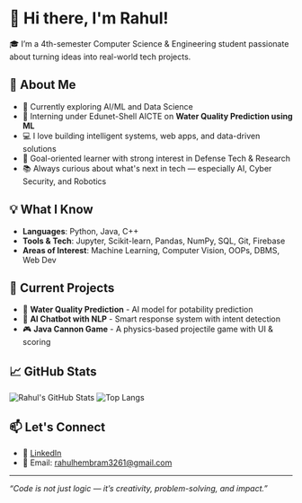 # 👋 Hi there, I'm Rahul!

🎓 I’m a 4th-semester Computer Science & Engineering student passionate about turning ideas into real-world tech projects.

## 🚀 About Me

- 🧠 Currently exploring AI/ML and Data Science
- 🧪 Interning under Edunet-Shell AICTE on **Water Quality Prediction using ML**
- 💻 I love building intelligent systems, web apps, and data-driven solutions
- 🎯 Goal-oriented learner with strong interest in Defense Tech & Research
- 📚 Always curious about what's next in tech — especially AI, Cyber Security, and Robotics

## 💡 What I Know

- **Languages**: Python, Java, C++
- **Tools & Tech**: Jupyter, Scikit-learn, Pandas, NumPy, SQL, Git, Firebase
- **Areas of Interest**: Machine Learning, Computer Vision, OOPs, DBMS, Web Dev

## 🧩 Current Projects

- 🧪 **Water Quality Prediction** - AI model for potability prediction  
- 🧠 **AI Chatbot with NLP** - Smart response system with intent detection  
- 🎮 **Java Cannon Game** - A physics-based projectile game with UI & scoring

## 📈 GitHub Stats

![Rahul's GitHub Stats](https://github-readme-stats.vercel.app/api?username=your-github-username&show_icons=true&theme=radical)
![Top Langs](https://github-readme-stats.vercel.app/api/top-langs/?username=your-github-username&layout=compact&theme=radical)

## 📫 Let's Connect

- 🔗 [LinkedIn](https://www.linkedin.com/in/your-link)
- 📧 Email: rahulhembram3261@gmail.com

---

_“Code is not just logic — it’s creativity, problem-solving, and impact.”_

